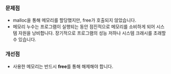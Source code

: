 ### 문제점
- malloc을 통해 메모리를 할당했지만, free가 호출되지 않았습니다.
- 메모리 누수는 프로그램이 실행되는 동안 점진적으로 메모리를 소비하게 되어 시스템 자원을 낭비합니다. 장기적으로 프로그램의 성능 저하나 시스템 크래시를 초래할 수 있습니다.

### 개선점
- 사용한 메모리는 반드시 **free**를 통해 해제해야 합니다.
